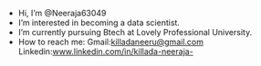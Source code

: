 - Hi, I’m @Neeraja63049
- I’m interested in becoming a data scientist.
- I’m currently pursuing Btech at Lovely Professional University.
- How to reach me:
Gmail:killadaneeru@gmail.com
Linkedin:www.linkedin.com/in/killada-neeraja-

